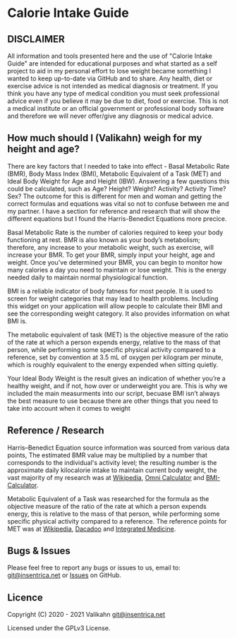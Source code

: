 # Calorie Intake Guide

DISCLAIMER
----------
All information and tools presented here and the use of "Calorie Intake Guide" are intended for educational purposes and what started as a self project to aid in my personal effort to lose weight became something I wanted to keep up-to-date via GitHub and to share.  Any health, diet or exercise advice is not intended as medical diagnosis or treatment. If you think you have any type of medical condition you must seek professional advice even if you believe it may be due to diet, food or exercise.  This is not a medical institute or an official government or professional body software and therefore we will never offer/give any diagnosis or medical advice.

How much should I (Valikahn) weigh for my height and age?
---------------------------------------------------------
There are key factors that I needed to take into effect - Basal Metabolic Rate (BMR), Body Mass Index (BMI), Metabolic Equivalent of a Task (MET) and Ideal Body Weight for Age and Height (IBW).  Answering a few questions this could be calculated, such as Age?  Height?  Weight?  Activity?  Activity Time?  Sex?  The outcome for this is different for men and woman and getting the correct formulas and equations was vital so not to confuse between me and my partner.  I have a section for reference and research that will show the different equations but I found the Harris-Benedict Equations more precice.

Basal Metabolic Rate is the number of calories required to keep your body functioning at rest. BMR is also known as your body’s metabolism; therefore, any increase to your metabolic weight, such as exercise, will increase your BMR. To get your BMR, simply input your height, age and weight. Once you’ve determined your BMR, you can begin to monitor how many calories a day you need to maintain or lose weight. This is the energy needed daily to maintain normal physiological function. 

BMI is a reliable indicator of body fatness for most people. It is used to screen for weight categories that may lead to health problems. Including this widget on your application will allow people to calculate their BMI and see the corresponding weight category. It also provides information on what BMI is.

The metabolic equivalent of task (MET) is the objective measure of the ratio of the rate at which a person expends energy, relative to the mass of that person, while performing some specific physical activity compared to a reference, set by convention at 3.5 mL of oxygen per kilogram per minute, which is roughly equivalent to the energy expended when sitting quietly.

Your Ideal Body Weight is the result gives an indication of whether you’re a healthy weight, and if not, how over or underweight you are. This is why we included the main measurments into our script, becuase BMI isn’t always the best measure to use because there are other things that you need to take into account when it comes to weight

Reference / Research
--------------------
Harris–Benedict Equation source information was sourced from various data points, The estimated BMR value may be multiplied by a number that corresponds to the individual's activity level; the resulting number is the approximate daily kilocalorie intake to maintain current body weight, the vast majority of my research was at <a href="https://en.wikipedia.org/wiki/Harris%E2%80%93Benedict_equation" target="_blank">Wikipedia</a>, <a href="https://www.omnicalculator.com/health/bmr-harris-benedict-equation" target="_blank">Omni Calculator</a> and <a href="https://www.bmi-calculator.net/bmr-calculator/harris-benedict-equation/" target="_blank">BMI-Calculator</a>.

Metabolic Equivalent of a Task was researched for the formula as the objective measure of the ratio of the rate at which a person expends energy, this is relative to the mass of that person, while performing some specific physical activity compared to a reference.  The reference points for MET was at <a href="https://en.wikipedia.org/wiki/Metabolic_equivalent_of_task" target="_blank">Wikipedia</a>, <a href="https://blog.dacadoo.com/2013/03/22/whats-a-met/" target="_blank">Dacadoo</a> and <a href="https://integratedmedicine.co/es/about/blog/the-incredible-power-of-exercising-part-2" target="_blank">Integrated Medicine</a>.

Bugs & Issues
-------------
Please feel free to report any bugs or issues to us, email to: git@insentrica.net or <a href="https://github.com/Valikahn/Calorie-Intake-Guide/issues">Issues</a> on GitHub.

Licence
-------
Copyright (C) 2020 - 2021 Valikahn <git@insentrica.net>

Licensed under the GPLv3 License.
